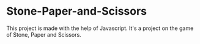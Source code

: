 # Stone-Paper-and-Scissors
This project is made with the help of Javascript. It's a project on the  game of Stone, Paper and Scissors.
